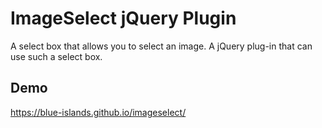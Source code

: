 # ImageSelect jQuery Plugin
A select box that allows you to select an image.
A jQuery plug-in that can use such a select box.

## Demo
https://blue-islands.github.io/imageselect/
